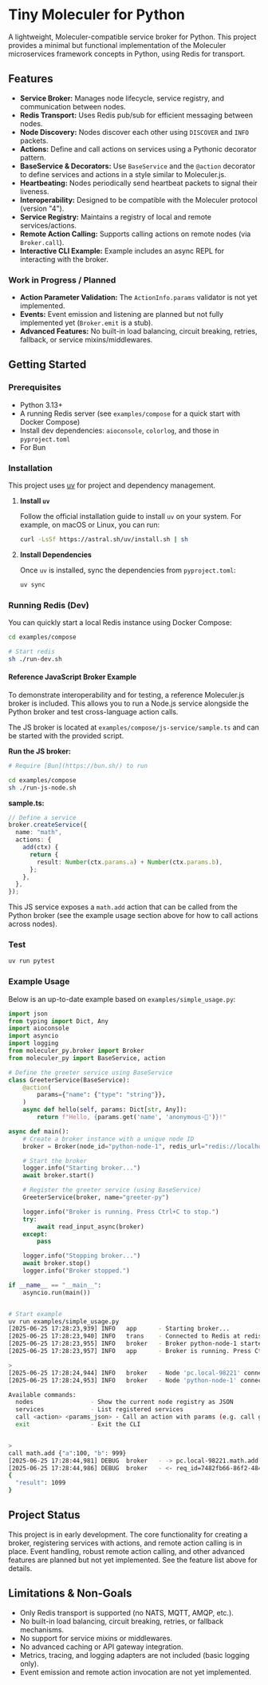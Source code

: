 # Tiny Moleculer for Python

A lightweight, Moleculer-compatible service broker for Python. This project provides a minimal but functional implementation of the Moleculer microservices framework concepts in Python, using Redis for transport.

## Features

- **Service Broker:** Manages node lifecycle, service registry, and communication between nodes.
- **Redis Transport:** Uses Redis pub/sub for efficient messaging between nodes.
- **Node Discovery:** Nodes discover each other using `DISCOVER` and `INFO` packets.
- **Actions:** Define and call actions on services using a Pythonic decorator pattern.
- **BaseService & Decorators:** Use `BaseService` and the `@action` decorator to define services and actions in a style similar to Moleculer.js.
- **Heartbeating:** Nodes periodically send heartbeat packets to signal their liveness.
- **Interoperability:** Designed to be compatible with the Moleculer protocol (version "4").
- **Service Registry:** Maintains a registry of local and remote services/actions.
- **Remote Action Calling:** Supports calling actions on remote nodes (via `Broker.call`).
- **Interactive CLI Example:** Example includes an async REPL for interacting with the broker.

### Work in Progress / Planned

- **Action Parameter Validation:** The `ActionInfo.params` validator is not yet implemented.
- **Events:** Event emission and listening are planned but not fully implemented yet (`Broker.emit` is a stub).
- **Advanced Features:** No built-in load balancing, circuit breaking, retries, fallback, or service mixins/middlewares.

## Getting Started

### Prerequisites

- Python 3.13+
- A running Redis server (see `examples/compose` for a quick start with Docker Compose)
- Install dev dependencies: `aioconsole`, `colorlog`, and those in `pyproject.toml`
- For Bun

### Installation

This project uses [uv](https://github.com/astral-sh/uv) for project and dependency management.

1.  **Install `uv`**

    Follow the official installation guide to install `uv` on your system. For example, on macOS or Linux, you can run:

    ```bash
    curl -LsSf https://astral.sh/uv/install.sh | sh
    ```

2.  **Install Dependencies**

    Once `uv` is installed, sync the dependencies from `pyproject.toml`:

    ```bash
    uv sync
    ```

### Running Redis (Dev)

You can quickly start a local Redis instance using Docker Compose:

```bash
cd examples/compose

# Start redis
sh ./run-dev.sh

```

#### Reference JavaScript Broker Example

To demonstrate interoperability and for testing, a reference Moleculer.js broker is included. This allows you to run a Node.js service alongside the Python broker and test cross-language action calls.

The JS broker is located at `examples/compose/js-service/sample.ts` and can be started with the provided script.

**Run the JS broker:**

```sh
# Require [Bun](https://bun.sh/) to run

cd examples/compose
sh ./run-js-node.sh
```

**sample.ts:**

```ts
// Define a service
broker.createService({
  name: "math",
  actions: {
    add(ctx) {
      return {
        result: Number(ctx.params.a) + Number(ctx.params.b),
      };
    },
  },
});
```

This JS service exposes a `math.add` action that can be called from the Python broker (see the example usage section above for how to call actions across nodes).

### Test

```bash
uv run pytest
```

### Example Usage

Below is an up-to-date example based on `examples/simple_usage.py`:

```python
import json
from typing import Dict, Any
import aioconsole
import asyncio
import logging
from moleculer_py.broker import Broker
from moleculer_py import BaseService, action

# Define the greeter service using BaseService
class GreeterService(BaseService):
    @action(
        params={"name": {"type": "string"}},
    )
    async def hello(self, params: Dict[str, Any]):
        return f"Hello, {params.get('name', 'anonymous-👤')}!"

async def main():
    # Create a broker instance with a unique node ID
    broker = Broker(node_id="python-node-1", redis_url="redis://localhost:6379/15")

    # Start the broker
    logger.info("Starting broker...")
    await broker.start()

    # Register the greeter service (using BaseService)
    GreeterService(broker, name="greeter-py")

    logger.info("Broker is running. Press Ctrl+C to stop.")
    try:
        await read_input_async(broker)
    except:
        pass

    logger.info("Stopping broker...")
    await broker.stop()
    logger.info("Broker stopped.")

if __name__ == "__main__":
    asyncio.run(main())
```

```sh

# Start example
uv run examples/simple_usage.py
[2025-06-25 17:28:23,939] INFO   app      - Starting broker...
[2025-06-25 17:28:23,940] INFO   trans    - Connected to Redis at redis://localhost:6379/15
[2025-06-25 17:28:23,955] INFO   broker   - Broker python-node-1 started.
[2025-06-25 17:28:23,957] INFO   app      - Broker is running. Press Ctrl+C to stop.

>
[2025-06-25 17:28:24,944] INFO   broker   - Node 'pc.local-98221' connected.
[2025-06-25 17:28:24,953] INFO   broker   - Node 'python-node-1' connected.

Available commands:
  nodes                - Show the current node registry as JSON
  services             - List registered services
  call <action> <params_json> - Call an action with params (e.g. call greeter-py.hello {"name": "Alice"})
  exit                 - Exit the CLI


>
call math.add {"a":100, "b": 999}
[2025-06-25 17:28:44,981] DEBUG  broker   - -> pc.local-98221.math.add req_id=7482fb66-86f2-4842-a83d-92e5645ef96c
[2025-06-25 17:28:44,986] DEBUG  broker   - <- req_id=7482fb66-86f2-4842-a83d-92e5645ef96c
{
  "result": 1099
}

```

## Project Status

This project is in early development. The core functionality for creating a broker, registering services with actions, and remote action calling is in place. Event handling, robust remote action calling, and other advanced features are planned but not yet implemented. See the feature list above for details.

## Limitations & Non-Goals

- Only Redis transport is supported (no NATS, MQTT, AMQP, etc.).
- No built-in load balancing, circuit breaking, retries, or fallback mechanisms.
- No support for service mixins or middlewares.
- No advanced caching or API gateway integration.
- Metrics, tracing, and logging adapters are not included (basic logging only).
- Event emission and remote action invocation are not yet implemented.
